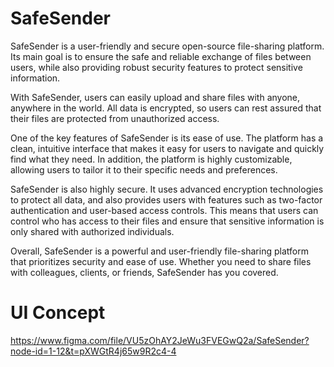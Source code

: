 # SafeSender
SafeSender is a user-friendly and secure open-source file-sharing platform. Its main goal is to ensure the safe and reliable exchange of files between users, while also providing robust security features to protect sensitive information.

With SafeSender, users can easily upload and share files with anyone, anywhere in the world. All data is encrypted, so users can rest assured that their files are protected from unauthorized access.

One of the key features of SafeSender is its ease of use. The platform has a clean, intuitive interface that makes it easy for users to navigate and quickly find what they need. In addition, the platform is highly customizable, allowing users to tailor it to their specific needs and preferences.

SafeSender is also highly secure. It uses advanced encryption technologies to protect all data, and also provides users with features such as two-factor authentication and user-based access controls. This means that users can control who has access to their files and ensure that sensitive information is only shared with authorized individuals.

Overall, SafeSender is a powerful and user-friendly file-sharing platform that prioritizes security and ease of use. Whether you need to share files with colleagues, clients, or friends, SafeSender has you covered.

# UI Concept 

https://www.figma.com/file/VU5zOhAY2JeWu3FVEGwQ2a/SafeSender?node-id=1-12&t=pXWGtR4j65w9R2c4-4


